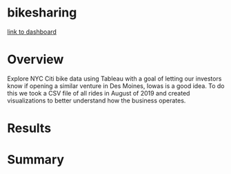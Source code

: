 # bikesharing

[link to dashboard](https://public.tableau.com/profile/tyler.engalla#!/vizhome/citibikechallenge_16115379686240/August2019CitiBikeRides?publish=yes)

# Overview
Explore NYC Citi bike data using Tableau with a goal of letting our investors know if opening a similar venture in Des Moines, Iowas is a good idea. To do this we took a CSV file of all rides in August of 2019 and created visualizations to better understand how the business operates. 

# Results





# Summary
